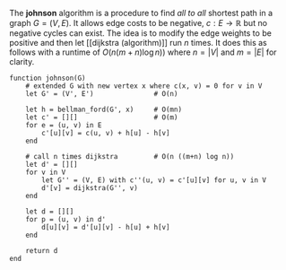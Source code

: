 
The **johnson** algorithm is a procedure to find *all to all* shortest path in a graph $G = (V, E)$. It allows edge costs to be negative, $c : E \to \mathbb{R}$ but no negative cycles can exist. The idea is to modify the edge weights to be positive and then let [[dijkstra (algorithm)]] run $n$ times. It does this as follows with a runtime of $O(n (m + n) \log n))$ where $n = |V|$ and $m = |E|$ for clarity.

```
function johnson(G)
	# extended G with new vertex x where c(x, v) = 0 for v in V
	let G' = (V', E')				# O(n)
	
	let h = bellman_ford(G', x)		# O(mn)
	let c' = [][]					# O(m)
	for e = (u, v) in E
		c'[u][v] = c(u, v) + h[u] - h[v]
	end

	# call n times dijkstra 		# O(n ((m+n) log n))
	let d' = [][]
	for v in V
		let G'' = (V, E) with c''(u, v) = c'[u][v] for u, v in V
		d'[v] = dijkstra(G'', v)
	end
	
	let d = [][]
	for p = (u, v) in d'
		d[u][v] = d'[u][v] - h[u] + h[v]
	end
	
	return d
end
```
